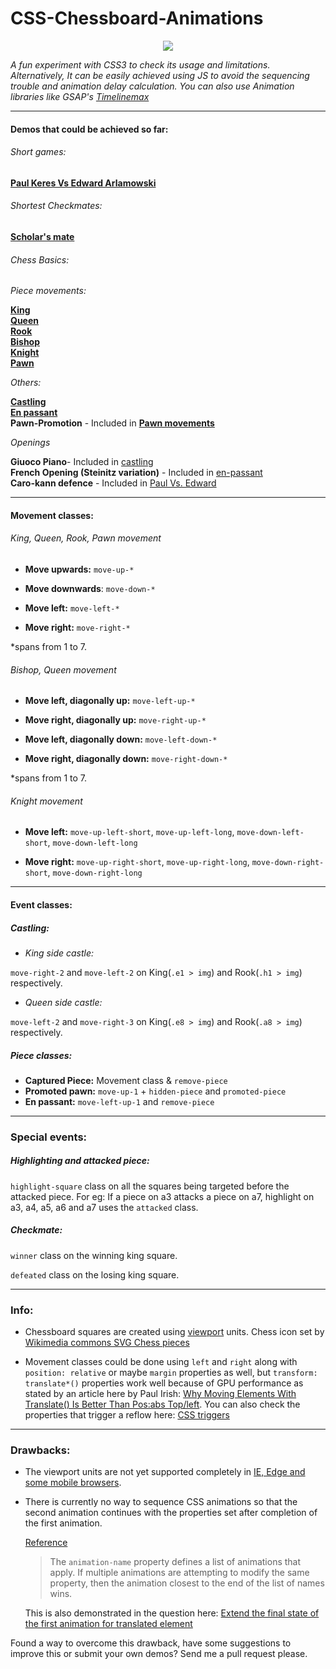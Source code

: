 # CSS-Chessboard-Animations

<p align="center">
  <img src="http://i.stack.imgur.com/mlwPz.jpg">
</p>
 

*A fun experiment with CSS3 to check its usage and limitations. Alternatively, It can be easily achieved using JS to avoid the sequencing trouble and animation delay calculation. You can also use Animation libraries like GSAP's [Timelinemax](https://greensock.com/timelinemax)*


----------


#### Demos that could be achieved so far:

###### Short games:

[**Paul Keres Vs Edward Arlamowski**](http://manojkr.com/demos/chess-animations/paulvsedward.html)

###### Shortest Checkmates:

[**Scholar's mate**](http://manojkr.com/demos/chess-animations/scholars-mate.html)

###### Chess Basics:

*Piece movements:*

[**King**](http://manojkr.com/demos/chess-animations/king-movements.html)<br>
[**Queen**](http://manojkr.com/demos/chess-animations/queen-movements.html)<br>
[**Rook**](http://manojkr.com/demos/chess-animations/rook-movements.html)<br>
[**Bishop**](http://manojkr.com/demos/chess-animations/bishop-movements.html)<br>
[**Knight**](http://manojkr.com/demos/chess-animations/knight-movements.html)<br>
[**Pawn**](http://manojkr.com/demos/chess-animations/pawn-movements.html)

*Others:*

[**Castling**](http://manojkr.com/demos/chess-animations/castling.html)<br>
[**En passant**](http://manojkr.com/demos/chess-animations/en-passant.html)<br>
**Pawn-Promotion** - Included in [**Pawn movements**](http://manojkr.com/demos/chess-animations/pawn-movements.html)

*Openings*

**Giuoco Piano**- Included in [castling](http://manojkr.com/demos/chess-animations/castling.html)<br>
**French Opening (Steinitz variation)** - Included in [en-passant](http://manojkr.com/demos/chess-animations/en-passant.html)<br>
**Caro-kann defence** - Included in [Paul Vs. Edward](http://manojkr.com/demos/chess-animations/paulvsedward.html)


----------


#### Movement classes: 

###### King, Queen, Rook, Pawn movement

- **Move upwards:** `move-up-*`

- **Move downwards**: `move-down-*`

- **Move left:** `move-left-*`

- **Move right:** `move-right-*` 

*spans from 1 to 7.


###### Bishop, Queen movement

- **Move left, diagonally up:** `move-left-up-*`

- **Move right, diagonally up:** `move-right-up-*`

- **Move left, diagonally down:** `move-left-down-*`

- **Move right, diagonally down:** `move-right-down-*` 

*spans from 1 to 7.

###### Knight movement

- **Move left:** `move-up-left-short`, `move-up-left-long`, `move-down-left-short`, `move-down-left-long`

- **Move right:** `move-up-right-short`, `move-up-right-long`, `move-down-right-short`, `move-down-right-long`


----------


#### Event classes: 

##### Castling:

- *King side castle:*

`move-right-2` and `move-left-2` on King(`.e1 > img`) and Rook(`.h1 > img`)  respectively.

- *Queen side castle:*

`move-left-2` and `move-right-3` on King(`.e8 > img`) and Rook(`.a8 > img`) respectively.

##### Piece classes:

- **Captured Piece:** Movement class & `remove-piece`
- **Promoted pawn:** `move-up-1` + `hidden-piece` and `promoted-piece`
- **En passant:** `move-left-up-1` and `remove-piece` 


----------


### Special events:

##### Highlighting and attacked piece:

`highlight-square` class on all the squares being targeted before the attacked piece. For eg: If a piece on a3 attacks a piece on a7, highlight on a3, a4, a5, a6 and a7 uses the `attacked` class.


##### Checkmate:

`winner` class on the winning king square.

`defeated` class on the losing king square.



----------
 

### Info:

- Chessboard squares are created using [viewport](https://css-tricks.com/viewport-sized-typography/) units. Chess icon set by [Wikimedia commons SVG Chess pieces](https://commons.wikimedia.org/wiki/Category:SVG_chess_pieces)

- Movement classes could be done using `left` and `right` along with `position: relative` or maybe `margin` properties as well, but `transform: translate*()` properties work well because of GPU performance as stated by an article here by Paul Irish: [Why Moving Elements With Translate() Is Better Than Pos:abs Top/left](http://www.paulirish.com/2012/why-moving-elements-with-translate-is-better-than-posabs-topleft/). You can also check the properties that trigger a reflow here: [CSS triggers](http://csstriggers.com)


----------


### Drawbacks:

- The viewport units are not yet supported completely in [IE, Edge and some mobile browsers](http://caniuse.com/#feat=viewport-units).

- There is currently no way to sequence CSS animations so that the second animation continues with the properties set after completion of the first animation.

  [Reference](http://www.w3.org/TR/css3-animations/#animation-name-property)

  > The `animation-name` property defines a list of animations that apply.
  > If multiple animations are
  > attempting to modify the same property, then the animation closest to
  > the end of the list of names wins.

  This is also demonstrated in the question here: [Extend the final state of the first animation for translated element](http://stackoverflow.com/questions/32224802/extend-the-final-state-of-the-first-animation-for-translated-element)

Found a way to overcome this drawback, have some suggestions to improve this or submit your own demos? Send me a pull request please. 



